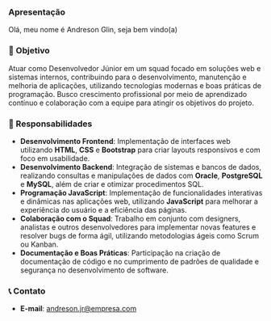 ### Apresentação
Olá, meu nome é Andreson Glin, seja bem vindo(a)

### 🎯 Objetivo
Atuar como Desenvolvedor Júnior em um squad focado em soluções web e sistemas internos, contribuindo para o desenvolvimento, manutenção e melhoria de aplicações, utilizando tecnologias modernas e boas práticas de programação. Busco crescimento profissional por meio de aprendizado contínuo e colaboração com a equipe para atingir os objetivos do projeto.

### 🚀 Responsabilidades
- **Desenvolvimento Frontend**: Implementação de interfaces web utilizando **HTML**, **CSS** e **Bootstrap** para criar layouts responsivos e com foco em usabilidade.
- **Desenvolvimento Backend**: Integração de sistemas e bancos de dados, realizando consultas e manipulações de dados com **Oracle**, **PostgreSQL** e **MySQL**, além de criar e otimizar procedimentos SQL.
- **Programação JavaScript**: Implementação de funcionalidades interativas e dinâmicas nas aplicações web, utilizando **JavaScript** para melhorar a experiência do usuário e a eficiência das páginas.
- **Colaboração com o Squad**: Trabalho em conjunto com designers, analistas e outros desenvolvedores para implementar novas features e resolver bugs de forma ágil, utilizando metodologias ágeis como Scrum ou Kanban.
- **Documentação e Boas Práticas**: Participação na criação de documentação de código e no cumprimento de padrões de qualidade e segurança no desenvolvimento de software.

### 📞 Contato
- **E-mail**: andreson.jr@empresa.com

